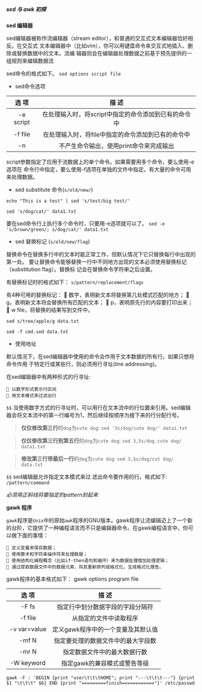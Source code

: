##### sed 与 awk 初探

**sed 编辑器**

sed编辑器被称作流编辑器（stream editor），和普通的交互式文本编辑器恰好相反。在交互式
文本编辑器中（比如vim），你可以用键盘命令来交互式地插入、删除或替换数据中的文本。流编
辑器则会在编辑器处理数据之前基于预先提供的一组规则来编辑数据流

sed命令的格式如下。
`sed options script file`


* sed命令选项
   
| 选 项     | 描 述                                                |
| :-----:   | :-----:                                              |
| -e script | 在处理输入时，将script中指定的命令添加到已有的命令中 |
| -f file   | 在处理输入时，将file中指定的命令添加到已有的命令中   |
| -n        | 不产生命令输出，使用print命令来完成输出              |

script参数指定了应用于流数据上的单个命令。如果需要用多个命令，要么使用-e选项在
命令行中指定，要么使用-f选项在单独的文件中指定。有大量的命令可用来处理数据。

* sed substitute 命令(`s/old/new/`)

`echo "This is a test" | sed 's/test/big test/'`

`sed 's/dog/cat/' data1.txt`

要在sed命令行上执行多个命令时，只要用-e选项就可以了。
`sed -e 's/brown/green/; s/dog/cat/' data1.txt`


* sed 替换标记 (`s/old/new/flag`)

替换命令在替换多行中的文本时能正常工作，但默认情况下它只替换每行中出现的第一处。
要让替换命令能够替换一行中不同地方出现的文本必须使用替换标记（substitution flag）。替换标
记会在替换命令字符串之后设置。

有替换标记时的格式如下：
`s/pattern/replacement/flags`

有4种可用的替换标记：
 数字，表明新文本将替换第几处模式匹配的地方；
 g，表明新文本将会替换所有匹配的文本；
 p，表明原先行的内容要打印出来；
 w file，将替换的结果写到文件中。


`sed s/tree/apple/g data.txt`

`sed -f cmd.sed data.txt`

* 使用地址

默认情况下，在sed编辑器中使用的命令会作用于文本数据的所有行。如果只想将命令作用 于特定行或某些行，则必须用行寻址(line addressing)。
 
 在sed编辑器中有两种形式的行寻址: 
	
	 以数字形式表示行区间
	 用文本模式来过滤出行
	
 `$$` 当使用数字方式的行寻址时，可以用行在文本流中的行位置来引用。sed编辑器会将文本流中的第一行编号为1，然后继续按顺序为接下来的行分配行号。		
				
> **仅仅修改第三行**的`dog`为`cute dog`:
`sed '3s/dog/cute dog/' data1.txt`

> **仅仅修改第三行到第五行**的`dog`为`cute dog`:
`sed 3,5s/dog.cute dog/ data1.txt`

> **修改第三行带最后一行**的`dog`为`cute dog`:
`sed 3,$s/dog/cut dog/ data.txt`

`$$` sed编辑器允许指定文本模式来过 滤出命令要作用的行。格式如下:
`/pattern/command`

*必须用正斜线将要指定的pattern封起来*






**gawk 程序**

`gawk`程序是`Unix`中的原始`awk`程序的GNU版本。gawk程序让流编辑迈上了一个新的台阶，它提供了一种编程语言而不只是编辑器命令。在gawk编程语言中，你可以做下面的事情：

	 定义变量来保存数据；
	 使用算术和字符串操作符来处理数据；
	 使用结构化编程概念（比如if-then语句和循环）来为数据处理增加处理逻辑；
	 通过提取数据文件中的数据元素，将其重新排列或格式化，生成格式化报告。

gawk程序的基本格式如下：
gawk options program file

| 选 项        | 描 述                              |
| :-----:      | :-----:                            |
| -F fs        | 指定行中划分数据字段的字段分隔符   |
| -f file      | 从指定的文件中读取程序             |
| -v var=value | 定义gawk程序中的一个变量及其默认值 |
| -mf N        | 指定要处理的数据文件中的最大字段数 |
| -mr N        | 指定数据文件中的最大数据行数       |
| -W keyword   | 指定gawk的兼容模式或警告等级       |

`gawk -F : 'BEGIN {print "user\t\t\tHOME"; print "---\t\t\t---"} {print $1 "\t\t\t" $6} END {print "=========finish============"}' /etc/passwd`




